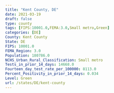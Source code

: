```yaml
---
title: "Kent County, DE"
date: 2021-03-19
draft: false
type: county
tags: [FIPS:10001.0,FEMA:3.0,Small metro,Green]
categories: [DE]
County: Kent County
State: DE
FIPS: 10001.0
FEMA_Region: 3.0
Population: 180786.0
NCHS_Urban_Rural_Classification: Small metro
Tests_in_prior_14_days: 14668.0
Fourteen_day_test_rate_per_100000: 8113.0
Percent_Positivity_in_prior_14_days: 0.034
Level: Green
url: /states/DE/kent-county
---
```



